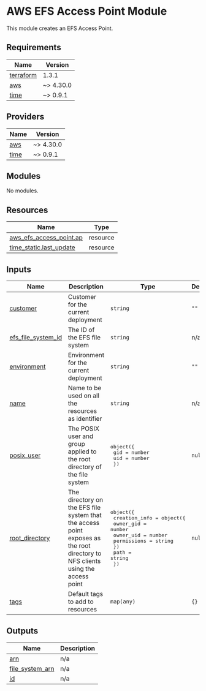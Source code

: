 # AWS EFS Access Point Module

This module creates an EFS Access Point.
<!-- BEGINNING OF PRE-COMMIT-TERRAFORM DOCS HOOK -->
## Requirements

| Name | Version |
|------|---------|
| <a name="requirement_terraform"></a> [terraform](#requirement\_terraform) | 1.3.1 |
| <a name="requirement_aws"></a> [aws](#requirement\_aws) | ~> 4.30.0 |
| <a name="requirement_time"></a> [time](#requirement\_time) | ~> 0.9.1 |

## Providers

| Name | Version |
|------|---------|
| <a name="provider_aws"></a> [aws](#provider\_aws) | ~> 4.30.0 |
| <a name="provider_time"></a> [time](#provider\_time) | ~> 0.9.1 |

## Modules

No modules.

## Resources

| Name | Type |
|------|------|
| [aws_efs_access_point.ap](https://registry.terraform.io/providers/hashicorp/aws/latest/docs/resources/efs_access_point) | resource |
| [time_static.last_update](https://registry.terraform.io/providers/hashicorp/time/latest/docs/resources/static) | resource |

## Inputs

| Name | Description | Type | Default | Required |
|------|-------------|------|---------|:--------:|
| <a name="input_customer"></a> [customer](#input\_customer) | Customer for the current deployment | `string` | `""` | no |
| <a name="input_efs_file_system_id"></a> [efs\_file\_system\_id](#input\_efs\_file\_system\_id) | The ID of the EFS file system | `string` | n/a | yes |
| <a name="input_environment"></a> [environment](#input\_environment) | Environment for the current deployment | `string` | `""` | no |
| <a name="input_name"></a> [name](#input\_name) | Name to be used on all the resources as identifier | `string` | n/a | yes |
| <a name="input_posix_user"></a> [posix\_user](#input\_posix\_user) | The POSIX user and group applied to the root directory of the file system | <pre>object({<br>    gid = number<br>    uid = number<br>  })</pre> | `null` | no |
| <a name="input_root_directory"></a> [root\_directory](#input\_root\_directory) | The directory on the EFS file system that the access point exposes as the root directory to NFS clients using the access point | <pre>object({<br>    creation_info = object({<br>      owner_gid   = number<br>      owner_uid   = number<br>      permissions = string<br>    })<br>    path = string<br>  })</pre> | `null` | no |
| <a name="input_tags"></a> [tags](#input\_tags) | Default tags to add to resources | `map(any)` | `{}` | no |

## Outputs

| Name | Description |
|------|-------------|
| <a name="output_arn"></a> [arn](#output\_arn) | n/a |
| <a name="output_file_system_arn"></a> [file\_system\_arn](#output\_file\_system\_arn) | n/a |
| <a name="output_id"></a> [id](#output\_id) | n/a |
<!-- END OF PRE-COMMIT-TERRAFORM DOCS HOOK -->
